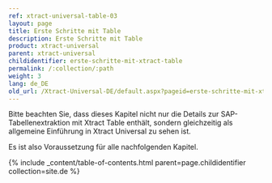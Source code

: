 ```yaml
---
ref: xtract-universal-table-03
layout: page
title: Erste Schritte mit Table
description: Erste Schritte mit Table
product: xtract-universal
parent: xtract-universal
childidentifier: erste-schritte-mit-xtract-table
permalink: /:collection/:path
weight: 3
lang: de_DE
old_url: /Xtract-Universal-DE/default.aspx?pageid=erste-schritte-mit-xtract-table
---
```


Bitte beachten Sie, dass dieses Kapitel nicht nur die Details zur SAP-Tabellenextraktion mit Xtract Table enthält, sondern gleichzeitig als allgemeine Einführung in Xtract Universal zu sehen ist.

Es ist also Voraussetzung für alle nachfolgenden Kapitel.

{% include _content/table-of-contents.html parent=page.childidentifier collection=site.de %}
